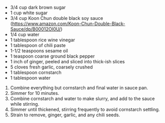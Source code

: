 * 3/4 cup dark brown sugar
* 1 cup white sugar
* 3/4 cup Koon Chun double black soy sauce (https://www.amazon.com/Koon-Chun-Double-Black-Sauce/dp/B00012OI0U/)
* 1/4 cup water
* 1 tablespoon rice wine vinegar
* 1 tablespoon of chili paste
* 1-1/2 teaspoons sesame oil
* 1 teaspoon coarse ground black pepper
* 1 inch of ginger, peeled and sliced into thick-ish slices
* 5 cloves fresh garlic, coarsely crushed
* 1 tablespoon cornstarch
* 1 tablespoon water

1. Combine everything but cornstarch and final water in sauce pan.
1. Simmer for 10 minutes.
1. Combine cornstarch and water to make slurry, and add to the sauce while stirring.
1. Simmer until thickened, stirring frequently to avoid cornstarch settling.
1. Strain to remove, ginger, garlic, and any chili seeds.
